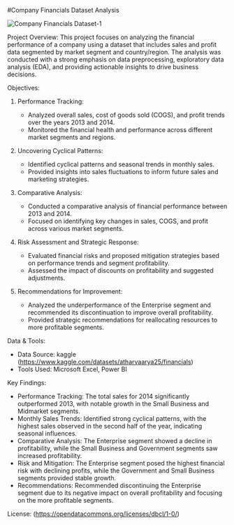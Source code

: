 #Company Financials Dataset Analysis

![Company Financials Dataset-1](https://github.com/user-attachments/assets/64320ee3-e11e-4640-a833-9853bc7b6369)

Project Overview:
This project focuses on analyzing the financial performance of a company using a dataset that includes sales and profit data segmented by market segment and country/region. The analysis was conducted with a strong emphasis on data preprocessing, exploratory data analysis (EDA), and providing actionable insights to drive business decisions.

Objectives:
1. Performance Tracking:
   - Analyzed overall sales, cost of goods sold (COGS), and profit trends over the years 2013 and 2014.
   - Monitored the financial health and performance across different market segments and regions.

2. Uncovering Cyclical Patterns:
   - Identified cyclical patterns and seasonal trends in monthly sales.
   - Provided insights into sales fluctuations to inform future sales and marketing strategies.

3. Comparative Analysis:
   - Conducted a comparative analysis of financial performance between 2013 and 2014.
   - Focused on identifying key changes in sales, COGS, and profit across various market segments.
     
4. Risk Assessment and Strategic Response:
   - Evaluated financial risks and proposed mitigation strategies based on performance trends and segment profitability.
   - Assessed the impact of discounts on profitability and suggested adjustments.

5. Recommendations for Improvement:
   - Analyzed the underperformance of the Enterprise segment and recommended its discontinuation to improve overall profitability.
   - Provided strategic recommendations for reallocating resources to more profitable segments.

Data & Tools:
- Data Source: kaggle (https://www.kaggle.com/datasets/atharvaarya25/financials)
- Tools Used: Microsoft Excel, Power BI

Key Findings:
- Performance Tracking: The total sales for 2014 significantly outperformed 2013, with notable growth in the Small Business and Midmarket segments.
- Monthly Sales Trends: Identified strong cyclical patterns, with the highest sales observed in the second half of the year, indicating seasonal influences.
- Comparative Analysis: The Enterprise segment showed a decline in profitability, while the Small Business and Government segments saw increased profitability.
- Risk and Mitigation: The Enterprise segment posed the highest financial risk with declining profits, while the Government and Small Business segments provided stable growth.
- Recommendations: Recommended discontinuing the Enterprise segment due to its negative impact on overall profitability and focusing on the more profitable segments.

License:
(https://opendatacommons.org/licenses/dbcl/1-0/)
